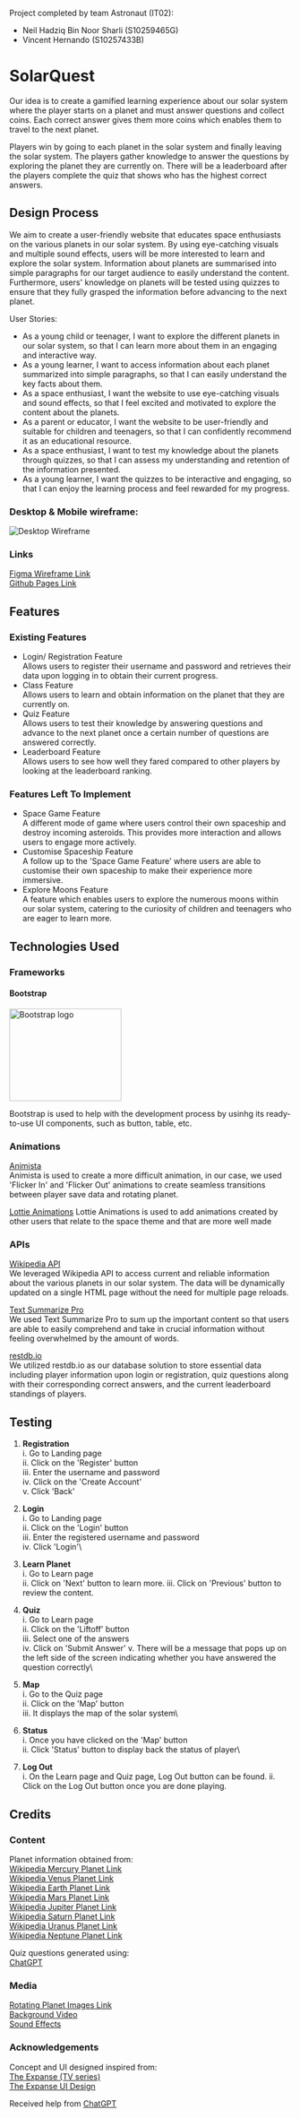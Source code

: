 Project completed by team Astronaut (IT02):

- Neil Hadziq Bin Noor Sharli (S10259465G)
- Vincent Hernando (S10257433B)

# **SolarQuest**

Our idea is to create a gamified learning experience about our solar system where the player starts on a planet and must answer questions and collect coins. Each correct answer gives them more coins which enables them to travel to the next planet.

Players win by going to each planet in the solar system and finally leaving the solar system. The players gather knowledge to answer the questions by exploring the planet they are currently on. There will be a leaderboard after the players complete the quiz that shows who has the highest correct answers.

## **Design Process**

We aim to create a user-friendly website that educates space enthusiasts on the various planets in our solar system. By using eye-catching visuals and multiple sound effects, users will be more interested to learn and explore the solar system. Information about planets are summarised into simple paragraphs for our target audience to easily understand the content. Furthermore, users' knowledge on planets will be tested using quizzes to ensure that they fully grasped the information before advancing to the next planet.

User Stories:

- As a young child or teenager, I want to explore the different planets in our solar system, so that I can learn more about them in an engaging and interactive way.
- As a young learner, I want to access information about each planet summarized into simple paragraphs, so that I can easily understand the key facts about them.
- As a space enthusiast, I want the website to use eye-catching visuals and sound effects, so that I feel excited and motivated to explore the content about the planets.
- As a parent or educator, I want the website to be user-friendly and suitable for children and teenagers, so that I can confidently recommend it as an educational resource.
- As a space enthusiast, I want to test my knowledge about the planets through quizzes, so that I can assess my understanding and retention of the information presented.
- As a young learner, I want the quizzes to be interactive and engaging, so that I can enjoy the learning process and feel rewarded for my progress.

### **Desktop & Mobile wireframe:**

![Desktop Wireframe](https://i.imgur.com/wJ9cRMk.png)

### Links

[Figma Wireframe Link](https://www.figma.com/file/tm7qMkQHbXp2KdC5oLkWv8/SpaceGame?type=design&node-id=0:1&mode=design&t=8oFYuumDNhFpec1B-1)\
 [Github Pages Link](https://neiqo.github.io/SolarQuest/)

## **Features**

### Existing Features

- Login/ Registration Feature\
  Allows users to register their username and password and retrieves their data upon logging in to obtain their current progress.
- Class Feature\
  Allows users to learn and obtain information on the planet that they are currently on.
- Quiz Feature\
  Allows users to test their knowledge by answering questions and advance to the next planet once a certain number of questions are answered correctly.
- Leaderboard Feature\
  Allows users to see how well they fared compared to other players by looking at the leaderboard ranking.

### Features Left To Implement

- Space Game Feature\
  A different mode of game where users control their own spaceship and destroy incoming asteroids. This provides more interaction and allows users to engage more actively.
- Customise Spaceship Feature\
  A follow up to the 'Space Game Feature' where users are able to customise their own spaceship to make their experience more immersive.
- Explore Moons Feature\
  A feature which enables users to explore the numerous moons within our solar system, catering to the curiosity of children and teenagers who are eager to learn more.

## **Technologies Used**

### Frameworks

<h4>Bootstrap</h4>
<p>
  <a href="https://getbootstrap.com/">
    <img src="https://getbootstrap.com/docs/5.3/assets/brand/bootstrap-logo-shadow.png" alt="Bootstrap logo" width="200" height="165">
  </a>
</p>
Bootstrap is used to help with the development process by usinhg its ready-to-use UI components, such as button, table, etc.

### Animations

[Animista](https://animista.net/)\
Animista is used to create a more difficult animation, in our case, we used 'Flicker In' and 'Flicker Out' animations to create seamless transitions between player save data and
rotating planet.

[Lottie Animations](https://lottiefiles.com/)
Lottie Animations is used to add animations created by other users that relate to the space theme and that are more well made

### APIs

[Wikipedia API](https://en.wikipedia.org/w/api.php)\
We leveraged Wikipedia API to access current and reliable information about the various planets in our solar system. The data will be dynamically updated on a single HTML page without the need for multiple page reloads.

[Text Summarize Pro](https://rapidapi.com/dreamwebapis/api/text-summarize-pro/)\
We used Text Summarize Pro to sum up the important content so that users are able to easily comprehend and take in crucial information without feeling overwhelmed by the amount of words.

[restdb.io](https://restdb.io/)\
We utilized restdb.io as our database solution to store essential data including player information upon login or registration, quiz questions along with their corresponding correct answers, and the current leaderboard standings of players.

## **Testing**

1. **Registration**\
   i. Go to Landing page\
   ii. Click on the 'Register' button\
   iii. Enter the username and password\
   iv. Click on the 'Create Account'\
   v. Click 'Back'

2. **Login**\
   i. Go to Landing page\
   ii. Click on the 'Login' button\
   iii. Enter the registered username and password\
   iv. Click 'Login'\

3. **Learn Planet**\
   i. Go to Learn page\
   ii. Click on 'Next' button to learn more.
   iii. Click on 'Previous' button to review the content.

4. **Quiz**\
   i. Go to Learn page\
   ii. Click on the 'Liftoff' button\
   iii. Select one of the answers\
   iv. Click on 'Submit Answer'
   v. There will be a message that pops up on the left side of the screen indicating whether you have answered the question correctly\

5. **Map**\
   i. Go to the Quiz page\
   ii. Click on the 'Map' button\
   iii. It displays the map of the solar system\

6. **Status**\
   i. Once you have clicked on the 'Map' button\
   ii. Click 'Status' button to display back the status of player\

7. **Log Out**\
   i. On the Learn page and Quiz page, Log Out button can be found.
   ii. Click on the Log Out button once you are done playing.

## **Credits**

### Content

Planet information obtained from:\
[Wikipedia Mercury Planet Link](<https://en.wikipedia.org/wiki/Mercury_(planet)>)\
[Wikipedia Venus Planet Link](https://en.wikipedia.org/wiki/Venus)\
[Wikipedia Earth Planet Link](https://en.wikipedia.org/wiki/Earth)\
[Wikipedia Mars Planet Link](https://en.wikipedia.org/wiki/Mars)\
[Wikipedia Jupiter Planet Link](https://en.wikipedia.org/wiki/Jupiter)\
[Wikipedia Saturn Planet Link](https://en.wikipedia.org/wiki/Saturn)\
[Wikipedia Uranus Planet Link](https://en.wikipedia.org/wiki/Uranus)\
[Wikipedia Neptune Planet Link](https://en.wikipedia.org/wiki/Neptune)

Quiz questions generated using:\
[ChatGPT](https://chat.openai.com)

### Media

[Rotating Planet Images Link](https://planet-texture-maps.fandom.com)\
[Background Video](https://youtu.be/R-esosqN35w?si=CjWgtD8ih7yoSRSo)\
[Sound Effects](https://www.youtube.com/watch?v=8qokt65f20o)

### Acknowledgements

Concept and UI designed inspired from:\
[The Expanse (TV series)](<https://en.wikipedia.org/wiki/The_Expanse_(TV_series)>)\
[The Expanse UI Design](https://www.hudsandguis.com/home/2021/theexpanse)

Received help from [ChatGPT](https://chat.openai.com)
